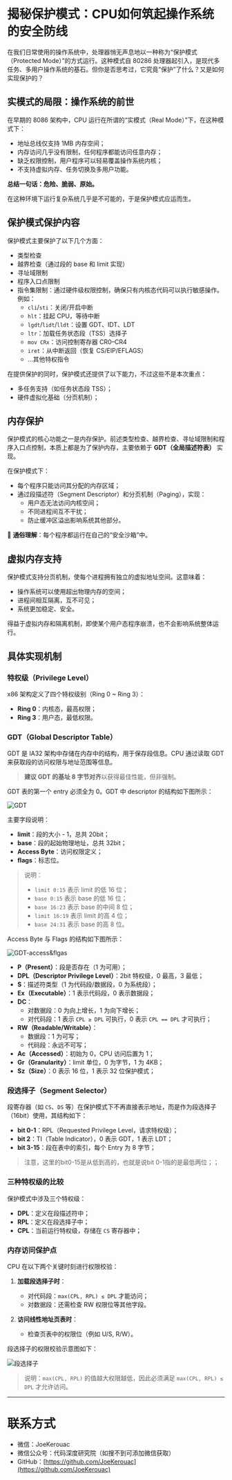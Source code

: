 # 揭秘保护模式：CPU如何筑起操作系统的安全防线

在我们日常使用的操作系统中，处理器悄无声息地以一种称为“保护模式（Protected Mode）”的方式运行。这种模式自 80286 处理器起引入，是现代多任务、多用户操作系统的基石。但你是否思考过，它究竟“保护”了什么？又是如何实现保护的？

## 实模式的局限：操作系统的前世

在早期的 8086 架构中，CPU 运行在所谓的“实模式（Real Mode）”下，在这种模式下：

- 地址总线仅支持 1MB 内存空间；
- 内存访问几乎没有限制，任何程序都能访问任意内存；
- 缺乏权限控制，用户程序可以轻易覆盖操作系统内核；
- 不支持虚拟内存、任务切换及多用户功能。

**总结一句话：危险、脆弱、原始。**

在这种环境下运行复杂系统几乎是不可能的，于是保护模式应运而生。

## 保护模式保护内容

保护模式主要保护了以下几个方面：

- 类型检查
- 越界检查（通过段的 base 和 limit 实现）
- 寻址域限制
- 程序入口点限制
- 指令集限制：通过硬件级权限控制，确保只有内核态代码可以执行敏感操作。例如：
    - `cli`/`sti`：关闭/开启中断
    - `hlt`：挂起 CPU，等待中断
    - `lgdt`/`lidt`/`lldt`：设置 GDT、IDT、LDT
    - `ltr`：加载任务状态段（TSS）选择子
    - `mov CRx`：访问控制寄存器 CR0–CR4
    - `iret`：从中断返回（恢复 CS/EIP/EFLAGS）
    - ...其他特权指令

在提供保护的同时，保护模式还提供了以下能力，不过这些不是本次重点：

- 多任务支持（如任务状态段 TSS）；
- 硬件虚拟化基础（分页机制）；

## 内存保护

保护模式的核心功能之一是内存保护。前述类型检查、越界检查、寻址域限制和程序入口点控制，本质上都是为了保护内存，主要依赖于 **GDT（全局描述符表）** 实现。

在保护模式下：

- 每个程序只能访问其分配的内存区域；
- 通过段描述符（Segment Descriptor）和分页机制（Paging），实现：
    - 用户态无法访问内核空间；
    - 不同进程间互不干扰；
    - 防止缓冲区溢出影响系统其他部分。

🧠 **通俗理解**：每个程序都运行在自己的“安全沙箱”中。

## 虚拟内存支持

保护模式支持分页机制，使每个进程拥有独立的虚拟地址空间。这意味着：

- 操作系统可以使用超出物理内存的空间；
- 进程间相互隔离，互不可见；
- 系统更加稳定、安全。

得益于虚拟内存和隔离机制，即使某个用户态程序崩溃，也不会影响系统整体运行。

## 具体实现机制

### 特权级（Privilege Level）

x86 架构定义了四个特权级别（Ring 0 ~ Ring 3）：

- **Ring 0**：内核态，最高权限；
- **Ring 3**：用户态，最低权限。

### GDT（Global Descriptor Table）

GDT 是 IA32 架构中存储在内存中的结构，用于保存段信息。CPU 通过读取 GDT 来获取段的访问权限与地址范围等信息。

> **建议 GDT 的基址 8 字节对齐**以获得最佳性能，但非强制。

GDT 表的第一个 entry 必须全为 0。GDT 中 descriptor 的结构如下图所示：

![GDT](../../resource/操作系统/GDT.png)

主要字段说明：

- **limit**：段的大小 - 1，总共 20bit；
- **base**：段的起始物理地址，总共 32bit；
- **Access Byte**：访问权限定义；
- **flags**：标志位。

> 说明：
> - `limit 0:15` 表示 limit 的低 16 位；
> - `base 0:15` 表示 base 的低 16 位；
> - `base 16:23` 表示 base 的中间 8 位；
> - `limit 16:19` 表示 limit 的高 4 位；
> - `base 24:31` 表示 base 的高 8 位。

Access Byte 与 Flags 的结构如下图所示：

![GDT-access&flgas](../../resource/操作系统/GDT-access&flags.png)

- **P（Present）**：段是否存在（1 为可用）；
- **DPL（Descriptor Privilege Level）**：2bit 特权级，0 最高，3 最低；
- **S**：描述符类型（1 为代码段/数据段，0 为系统段）；
- **Ex（Executable）**：1 表示代码段，0 表示数据段；
- **DC**：
    - 对数据段：0 为向上增长，1 为向下增长；
    - 对代码段：1 表示 `CPL ≥ DPL` 可执行，0 表示 `CPL == DPL` 才可执行；
- **RW（Readable/Writable）**：
    - 数据段：1 为可写；
    - 代码段：永远不可写；
- **Ac（Accessed）**：初始为 0，CPU 访问后置为 1；
- **Gr（Granularity）**：limit 单位，0 为字节，1 为 4KB；
- **Sz（Size）**：0 表示 16 位，1 表示 32 位保护模式；

### 段选择子（Segment Selector）

段寄存器（如 `CS`、`DS` 等）在保护模式下不再直接表示地址，而是作为段选择子（16bit）使用，其结构如下：

- **bit 0-1**：RPL（Requested Privilege Level，请求特权级）；
- **bit 2**：TI（Table Indicator），0 表示 GDT，1 表示 LDT；
- **bit 3-15**：段在表中的索引，每个 Entry 为 8 字节；

> 注意，这里的bit0-15是从低到高的，也就是说bit 0-1指的是最低两位；；

### 三种特权级的比较

保护模式中涉及三个特权级：

- **DPL**：定义在段描述符中；
- **RPL**：定义在段选择子中；
- **CPL**：当前运行特权级，存储在 `CS` 寄存器中；

### 内存访问保护点

CPU 在以下两个关键时刻进行权限校验：

1. **加载段选择子时**：
    - 对代码段：`max(CPL, RPL) ≤ DPL` 才能访问；
    - 对数据段：还需检查 RW 权限位等其他字段。

2. **访问线性地址页表时**：
    - 检查页表中的权限位（例如 U/S, R/W）。

段选择子的权限校验示意图如下：

![段选择子](../../resource/操作系统/段选择子.png)

> 说明：`max(CPL, RPL)` 的值越大权限越低，因此必须满足 `max(CPL, RPL) ≤ DPL` 才允许访问。

---

# 联系方式

- 微信：JoeKerouac
- 微信公众号：代码深度研究院（如搜不到可添加微信获取）
- GitHub：[https://github.com/JoeKerouac](https://github.com/JoeKerouac)

